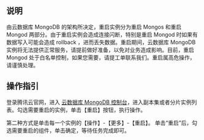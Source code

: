 ## 说明 ##
由云数据库 MongoDB 的架构所决定，重启实例分为重启 Mongos 和重启  Mongod 两部分。由于重启实例会造成连接闪断，特别是重启 Mongod 时如果有数据写入可能会造成 rollback ，进而丢失数据。重启期间，云数据库 MongoDB 实例将无法提供正常服务，请提前做好准备，以免对业务造成影响。目前，重启 Mongod 处于白名单控制，如果您需要，请提工单联系我们。重启属高危操作，请谨慎处理。
## 操作指引 ##
登录腾讯云官网，进入 [云数据库 MongoDB 控制台](https://console.cloud.tencent.com/mongodb)，进入副本集或者分片实例列表。勾选需要重启的实例，单击【重启】按钮，执行操作。

第二种方式是单击每一个实例的【操作】-【更多】-【重启】。
单击“重启”后，勾选需要重启的组件，单击确定，等待任务完成即可。